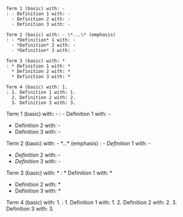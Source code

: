 <!-- ## list.basic.md ------------------- -->

```
Term 1 (basic) with: -
: - Definition 1 with: -
  - Definition 2 with: -
  - Definition 3 with: -

Term 2 (basic) with: - \*...\* (emphasis)
: - *Definition* 1 with: -
  - *Definition* 2 with: -
  - *Definition* 3 with: -

Term 3 (basic) with: *
: * Definition 1 with: *
  * Definition 2 with: *
  * Definition 3 with: *

Term 4 (basic) with: 1.
: 1. Definition 1 with: 1.
  2. Definition 2 with: 2.
  3. Definition 3 with: 3.
```

Term 1 (basic) with: -
: - Definition 1 with: -
  - Definition 2 with: -
  - Definition 3 with: -

Term 2 (basic) with: - \*...\* (emphasis)
: - *Definition* 1 with: -
  - *Definition* 2 with: -
  - *Definition* 3 with: -

Term 3 (basic) with: *
: * Definition 1 with: *
  * Definition 2 with: *
  * Definition 3 with: *

Term 4 (basic) with: 1.
: 1. Definition 1 with: 1.
  2. Definition 2 with: 2.
  3. Definition 3 with: 3.
